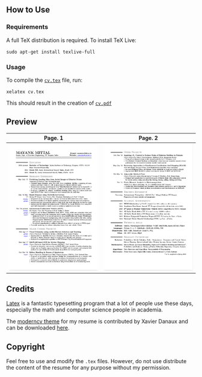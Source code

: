 ## How to Use

### Requirements

A full TeX distribution is required. To install TeX Live:
```
sudo apt-get install texlive-full
```

### Usage

To compile the  [`cv.tex`](cv.tex) file, run:
```
xelatex cv.tex
```

This should result in the creation of [`cv.pdf`](cv.pdf)

## Preview

| Page. 1 | Page. 2 |
|:---:|:---:|
| [![Résumé](img/cv_page1.png)](cv.pdf)  | [![Résumé](img/cv_page2.png)](cv.pdf) |

## Credits

[Latex](http://www.latex-project.org/) is a fantastic typesetting program that a lot of people use these days, especially the math and computer science people in academia.

The [moderncv theme](https://github.com/xdanaux/moderncv) for my resume is contributed by Xavier Danaux and can be downloaded [here](http://tug.ctan.org/tex-archive/macros/latex/contrib/moderncv/).

## Copyright

Feel free to use and modify the `.tex` files. However, do not use distribute the content of the resume for any purpose without my permission.
